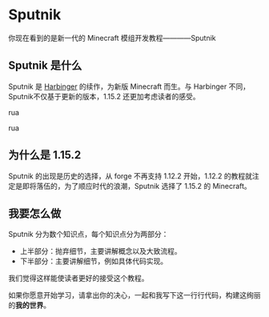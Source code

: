 # Sputnik

你现在看到的是新一代的 Minecraft 模组开发教程————Sputnik

## Sputnik 是什么

Sputnik 是 [Harbinger][ref-1] 的续作，为新版 Minecraft 而生。与 Harbinger 不同，Sputnik不仅基于更新的版本，1.15.2 还更加考虑读者的感受。

rua

rua


## 为什么是 1.15.2

Sputnik 的出现是历史的选择，从 forge 不再支持 1.12.2 开始，1.12.2 的教程就注定是即将落伍的，为了顺应时代的浪潮，Sputnik 选择了 1.15.2 的 Minecraft。

## 我要怎么做

Sputnik 分为数个知识点，每个知识点分为两部分：

- 上半部分：抛弃细节，主要讲解概念以及大致流程。
- 下半部分：主要讲解细节，例如具体代码实现。

我们觉得这样能使读者更好的接受这个教程。

如果你愿意开始学习，请拿出你的决心，一起和我写下这一行行代码，构建这绚丽的**我的世界**。

[ref-1]: https://harbinger.covertdragon.team
